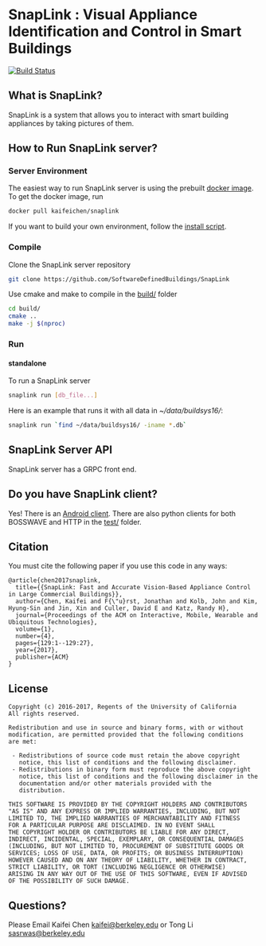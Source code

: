 # SnapLink : Visual Appliance Identification and Control in Smart Buildings
[![Build Status](https://travis-ci.com/kaifeichen/SnapLink.svg?token=XjizLR77Z2rgJhyHZZ73&branch=master)](https://travis-ci.com/kaifeichen/SnapLink)

## What is SnapLink? 
SnapLink is a system that allows you to interact with smart building appliances by taking pictures of them.


## How to Run SnapLink server?

### Server Environment
The easiest way to run SnapLink server is using the prebuilt [docker image](https://hub.docker.com/r/kaifeichen/snaplink/). To get the docker image, run
```bash
docker pull kaifeichen/snaplink
```

If you want to build your own environment, follow the [install script](script/install.sh).

### Compile
Clone the SnapLink server repository
```bash
git clone https://github.com/SoftwareDefinedBuildings/SnapLink
```
Use cmake and make to compile in the [build/](build) folder
```bash
cd build/
cmake ..
make -j $(nproc)
```


### Run

#### standalone
To run a SnapLink server
```bash
snaplink run [db_file...]
```

Here is an example that runs it with all data in *~/data/buildsys16/*:
```bash
snaplink run `find ~/data/buildsys16/ -iname *.db`
```


## SnapLink Server API

SnapLink server has a GRPC front end.

## Do you have SnapLink client?
Yes! There is an [Android client](https://github.com/SoftwareDefinedBuildings/SnapLink_Android). 
There are also python clients for both BOSSWAVE and HTTP in the [test/](test) folder.


## Citation
You must cite the following paper if you use this code in any ways:

```
@article{chen2017snaplink,
  title={{SnapLink: Fast and Accurate Vision-Based Appliance Control in Large Commercial Buildings}},
  author={Chen, Kaifei and F{\"u}rst, Jonathan and Kolb, John and Kim, Hyung-Sin and Jin, Xin and Culler, David E and Katz, Randy H},
  journal={Proceedings of the ACM on Interactive, Mobile, Wearable and Ubiquitous Technologies},
  volume={1},
  number={4},
  pages={129:1--129:27},
  year={2017},
  publisher={ACM}
}
```

## License

```
Copyright (c) 2016-2017, Regents of the University of California
All rights reserved.

Redistribution and use in source and binary forms, with or without
modification, are permitted provided that the following conditions 
are met:

 - Redistributions of source code must retain the above copyright
   notice, this list of conditions and the following disclaimer.
 - Redistributions in binary form must reproduce the above copyright
   notice, this list of conditions and the following disclaimer in the
   documentation and/or other materials provided with the
   distribution.

THIS SOFTWARE IS PROVIDED BY THE COPYRIGHT HOLDERS AND CONTRIBUTORS
"AS IS" AND ANY EXPRESS OR IMPLIED WARRANTIES, INCLUDING, BUT NOT
LIMITED TO, THE IMPLIED WARRANTIES OF MERCHANTABILITY AND FITNESS 
FOR A PARTICULAR PURPOSE ARE DISCLAIMED. IN NO EVENT SHALL 
THE COPYRIGHT HOLDER OR CONTRIBUTORS BE LIABLE FOR ANY DIRECT, 
INDIRECT, INCIDENTAL, SPECIAL, EXEMPLARY, OR CONSEQUENTIAL DAMAGES 
(INCLUDING, BUT NOT LIMITED TO, PROCUREMENT OF SUBSTITUTE GOODS OR 
SERVICES; LOSS OF USE, DATA, OR PROFITS; OR BUSINESS INTERRUPTION) 
HOWEVER CAUSED AND ON ANY THEORY OF LIABILITY, WHETHER IN CONTRACT, 
STRICT LIABILITY, OR TORT (INCLUDING NEGLIGENCE OR OTHERWISE) 
ARISING IN ANY WAY OUT OF THE USE OF THIS SOFTWARE, EVEN IF ADVISED 
OF THE POSSIBILITY OF SUCH DAMAGE.
```

## Questions? 

Please Email Kaifei Chen <kaifei@berkeley.edu> or Tong Li <sasrwas@berkeley.edu>
